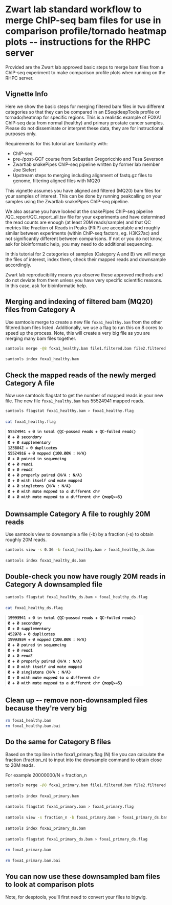 # Zwart lab standard workflow to merge ChIP-seq bam files for use in comparison profile/tornado heatmap plots -- instructions for the RHPC server

Provided are the Zwart lab approved basic steps to merge bam files from a ChIP-seq experiment to make comparison profile plots when running on the RHPC server.

## Vignette Info

Here we show the basic steps for merging filtered bam files in two different categories so that they can be compared in an ESeq/deepTools profile or tornado/heatmap for specific regions. This is a realistic example of FOXA1 ChIP-seq data from normal (healthy) and primary prostate cancer samples. Please do not disseminate or interpret these data, they are for instructional purposes only. 

Requirements for this tutorial are familiarity with:

- ChIP-seq 
- pre-/post-GCF course from Sebastian Gregoricchio and Tesa Severson
- Zwartlab snakePipes ChIP-seq pipeline written by former lab member Joe Siefert
- Upstream steps to merging including alignment of fastq.gz files to genome, filtering aligned files with MQ20

  
This vignette assumes you have aligned and filtered (MQ20) bam files for your samples of interest. This can be done by running peakcalling on your samples using the Zwartlab snakePipes ChIP-seq pipeline.

We also assume you have looked at the snakePipes ChIP-seq pipeline /QC_report/QC_report_all.tsv file for your experiments and have determined the read counts are enough (at least 20M reads/sample) and that QC metrics like Fraction of Reads in Peaks (FRiP) are acceptable and roughly similar between experiments (within ChIP-seq factors, eg. H3K27ac) and not significantly different between comparisons. If not or you do not know, ask for bioinformatic help, you may need to do additional sequencing.

In this tutorial for 2 categories of samples (Category A and B) we will merge the files of interest, index them, check their mapped reads and downsample accordingly.

Zwart lab reproducibility means you observe these approved methods and do not deviate from them unless you have very specific scientific reasons. In this case, ask for bioinformatic help.


## Merging and indexing of filtered bam (MQ20) files from Category A ##
Use samtools merge to create a new file `foxa1_healthy.bam` from the other filtered.bam files listed. 
Additionally, we use a flag to run this on 8 cores to speed up the process. Note, this will create a very 
big file as you are merging many bam files together. 

 ```bash
samtools merge -@8 foxa1_healthy.bam file1.filtered.bam file2.filtered.bam file3.filtered.bam 

samtools index foxa1_healthy.bam
```

## Check the mapped reads of the newly merged Category A file ##
Now use samtools flagstat to get the number of mapped reads in your new file. 
The new file `foxa1_healthy.bam` has 55524941 mapped reads. 

 ```bash
samtools flagstat foxa1_healthy.bam > foxa1_healthy.flag

cat foxa1_healthy.flag
```

![Screenshot](cat_foxa1_healthy_flagstat.png)

## Downsample Category A file to roughly 20M reads ##
Use samtools view to downample a file (-b) by a fraction (-s) to obtain roughly 20M reads.

```bash
samtools view -s 0.36 -b foxa1_healthy.bam > foxa1_healthy_ds.bam

samtools index foxa1_healthy_ds.bam
```

## Double-check you now have rougly 20M reads in Category A downsampled file

```bash
samtools flagstat foxa1_healthy_ds.bam > foxa1_healthy_ds.flag

cat foxa1_healthy_ds.flag
```

![Screenshot](cat_foxa1_healthy_ds_flagstat.png)

## Clean up -- remove non-downsampled files because they're very big ##

```bash
rm foxa1_healthy.bam
rm foxa1_healthy.bam.bai
```

## Do the same for Category B files ## 

Based on the top line in the foxa1_primary.flag (N) file you can calculate the fraction (fraction_n) to input into the dowsample command to obtain close to 20M reads.

For example 20000000/N = fraction_n

```bash
samtools merge -@8 foxa1_primary.bam file1.filtered.bam file2.filtered.bam file3.filtered.bam file4.filtered.bam 

samtools index foxa1_primary.bam

samtools flagstat foxa1_primary.bam > foxa1_primary.flag

samtools view -s fraction_n -b foxa1_primary.bam > foxa1_primary_ds.bam

samtools index foxa1_primary_ds.bam

samtools flagstat foxa1_primary_ds.bam > foxa1_primary_ds.flag

rm foxa1_primary.bam

rm foxa1_primary.bam.bai
```

## You can now use these downsampled bam files to look at comparison plots ##
Note, for deeptools, you'll first need to convert your files to bigwig. 
